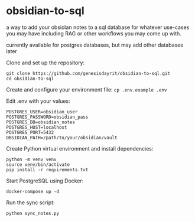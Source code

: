 # obsidian-to-sql

a way to add your obsidian notes to a sql database for whatever use-cases you may have including RAG or other workflows you may come up with.

currently available for postgres databases, but may add other databases later



Clone and set up the repository:

```
git clone https://github.com/genesisdayrit/obsidian-to-sql.git
cd obsidian-to-sql
```
Create and configure your environment file:
`cp .env.example .env`

Edit .env with your values:

```
POSTGRES_USER=obsidian_user
POSTGRES_PASSWORD=obsidian_pass
POSTGRES_DB=obsidian_notes
POSTGRES_HOST=localhost
POSTGRES_PORT=5432
OBSIDIAN_PATH=/path/to/your/obsidian/vault
```

Create Python virtual environment and install dependencies:

```
python -m venv venv
source venv/bin/activate
pip install -r requirements.txt
```

Start PostgreSQL using Docker:

`docker-compose up -d`

Run the sync script:

`python sync_notes.py`


